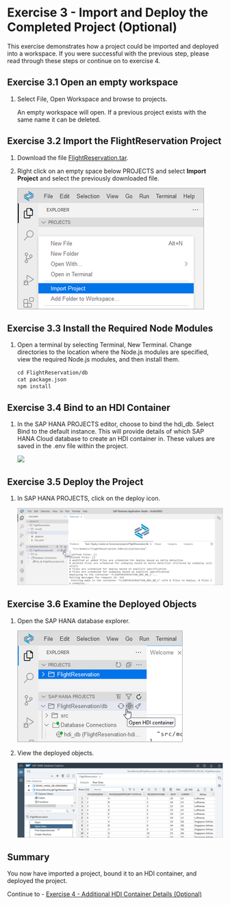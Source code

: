 # Exercise 3 - Import and Deploy the Completed Project (Optional)

This exercise demonstrates how a project could be imported and deployed into a workspace.  If you were successful with the previous step, please read through these steps or continue on to exercise 4.

## Exercise 3.1 Open an empty workspace

1. Select File, Open Workspace and browse to projects.

    An empty workspace will open.  If a previous project exists with the same name it can be deleted.

## Exercise 3.2 Import the FlightReservation Project

1. Download the file [FlightReservation.tar](FlightReservation.tar).

2. Right click on an empty space below PROJECTS and select **Import Project** and select the previously downloaded file.

    ![](images/open.png)

## Exercise 3.3 Install the Required Node Modules

1. Open a terminal by selecting Terminal, New Terminal.  Change directories to the location where the Node.js modules are specified, view the required Node.js modules, and then install them.

    ```
    cd FlightReservation/db
    cat package.json
    npm install
    ```

## Exercise 3.4 Bind to an HDI Container

1. In the SAP HANA PROJECTS editor, choose to bind the hdi_db.  Select Bind to the default instance.  This will provide details of which SAP HANA Cloud database to create an HDI container in.  These values are saved in the .env file within the project.

    ![](imagess/bind.png)

## Exercise 3.5 Deploy the Project

1. In SAP HANA PROJECTS, click on the deploy icon.

    ![](images/deploy.png)

## Exercise 3.6 Examine the Deployed Objects

1. Open the SAP HANA database explorer.

    ![](images/open-dbx.png)

2. View the deployed objects.

    ![](images/view.png)

## Summary

You now have imported a project, bound it to an HDI container, and deployed the project.

Continue to - [Exercise 4 - Additional HDI Container Details (Optional)](../ex4/README.md)

